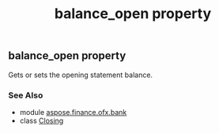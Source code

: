 ﻿---
title: balance_open property
second_title: Aspose.Finance for Python via .NET API References
description: 
type: docs
weight: 50
url: /python-net/aspose.finance.ofx.bank/closing/balance_open/
is_root: false
---

## balance_open property


Gets or sets the opening statement balance.

### See Also
* module [aspose.finance.ofx.bank](../../)
* class [Closing](/finance/python-net/aspose.finance.ofx.bank/closing)
